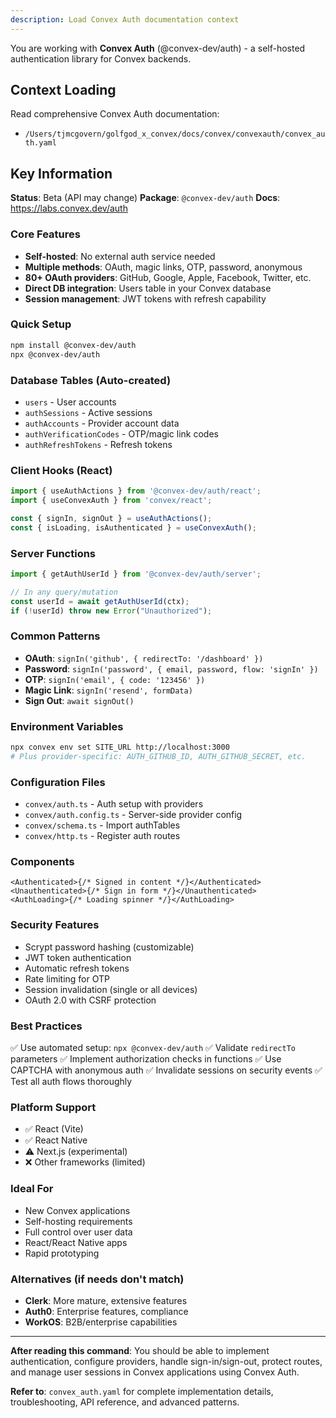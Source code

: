 ```yaml
---
description: Load Convex Auth documentation context
---
```


You are working with **Convex Auth** (@convex-dev/auth) - a self-hosted authentication library for Convex backends.

## Context Loading

Read comprehensive Convex Auth documentation:
- `/Users/tjmcgovern/golfgod_x_convex/docs/convex/convexauth/convex_auth.yaml`

## Key Information

**Status**: Beta (API may change)
**Package**: `@convex-dev/auth`
**Docs**: https://labs.convex.dev/auth

### Core Features
- **Self-hosted**: No external auth service needed
- **Multiple methods**: OAuth, magic links, OTP, password, anonymous
- **80+ OAuth providers**: GitHub, Google, Apple, Facebook, Twitter, etc.
- **Direct DB integration**: Users table in your Convex database
- **Session management**: JWT tokens with refresh capability

### Quick Setup
```bash
npm install @convex-dev/auth
npx @convex-dev/auth
```

### Database Tables (Auto-created)
- `users` - User accounts
- `authSessions` - Active sessions
- `authAccounts` - Provider account data
- `authVerificationCodes` - OTP/magic link codes
- `authRefreshTokens` - Refresh tokens

### Client Hooks (React)
```typescript
import { useAuthActions } from '@convex-dev/auth/react';
import { useConvexAuth } from 'convex/react';

const { signIn, signOut } = useAuthActions();
const { isLoading, isAuthenticated } = useConvexAuth();
```

### Server Functions
```typescript
import { getAuthUserId } from '@convex-dev/auth/server';

// In any query/mutation
const userId = await getAuthUserId(ctx);
if (!userId) throw new Error("Unauthorized");
```

### Common Patterns
- **OAuth**: `signIn('github', { redirectTo: '/dashboard' })`
- **Password**: `signIn('password', { email, password, flow: 'signIn' })`
- **OTP**: `signIn('email', { code: '123456' })`
- **Magic Link**: `signIn('resend', formData)`
- **Sign Out**: `await signOut()`

### Environment Variables
```bash
npx convex env set SITE_URL http://localhost:3000
# Plus provider-specific: AUTH_GITHUB_ID, AUTH_GITHUB_SECRET, etc.
```

### Configuration Files
- `convex/auth.ts` - Auth setup with providers
- `convex/auth.config.ts` - Server-side provider config
- `convex/schema.ts` - Import authTables
- `convex/http.ts` - Register auth routes

### Components
```tsx
<Authenticated>{/* Signed in content */}</Authenticated>
<Unauthenticated>{/* Sign in form */}</Unauthenticated>
<AuthLoading>{/* Loading spinner */}</AuthLoading>
```

### Security Features
- Scrypt password hashing (customizable)
- JWT token authentication
- Automatic refresh tokens
- Rate limiting for OTP
- Session invalidation (single or all devices)
- OAuth 2.0 with CSRF protection

### Best Practices
✅ Use automated setup: `npx @convex-dev/auth`
✅ Validate `redirectTo` parameters
✅ Implement authorization checks in functions
✅ Use CAPTCHA with anonymous auth
✅ Invalidate sessions on security events
✅ Test all auth flows thoroughly

### Platform Support
- ✅ React (Vite)
- ✅ React Native
- ⚠️ Next.js (experimental)
- ❌ Other frameworks (limited)

### Ideal For
- New Convex applications
- Self-hosting requirements
- Full control over user data
- React/React Native apps
- Rapid prototyping

### Alternatives (if needs don't match)
- **Clerk**: More mature, extensive features
- **Auth0**: Enterprise features, compliance
- **WorkOS**: B2B/enterprise capabilities

---

**After reading this command**: You should be able to implement authentication, configure providers, handle sign-in/sign-out, protect routes, and manage user sessions in Convex applications using Convex Auth.

**Refer to**: `convex_auth.yaml` for complete implementation details, troubleshooting, API reference, and advanced patterns.
